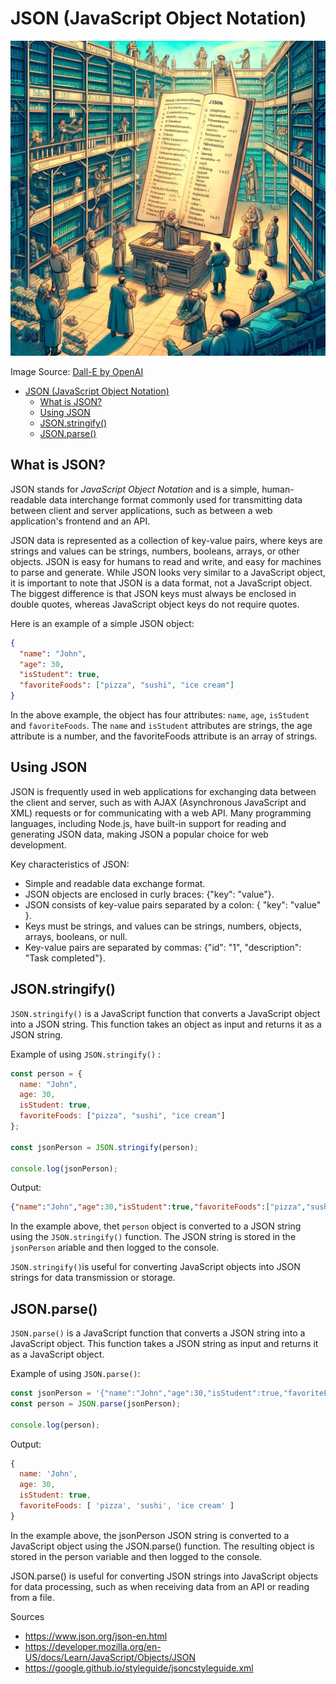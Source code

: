 # JSON (JavaScript Object Notation)

![JSON](JSON.webp)

Image Source: [Dall-E by OpenAI](https://openai.com/)

- [JSON (JavaScript Object Notation)](#json-javascript-object-notation)
  - [What is JSON?](#what-is-json)
  - [Using JSON](#using-json)
  - [JSON.stringify()](#jsonstringify)
  - [JSON.parse()](#jsonparse)

## What is JSON?

JSON stands for *JavaScript Object Notation* and is a simple, human-readable data interchange format commonly used for transmitting data between client and server applications, such as between a web application's frontend and an API.

JSON data is represented as a collection of key-value pairs, where keys are strings and values can be strings, numbers, booleans, arrays, or other objects. JSON is easy for humans to read and write, and easy for machines to parse and generate. While JSON looks very similar to a JavaScript object, it is important to note that JSON is a data format, not a JavaScript object. The biggest difference is that JSON keys must always be enclosed in double quotes, whereas JavaScript object keys do not require quotes.

Here is an example of a simple JSON object:

```json
{
  "name": "John",
  "age": 30,
  "isStudent": true,
  "favoriteFoods": ["pizza", "sushi", "ice cream"]
}
```

In the above example, the object has four attributes: `name`, `age`, `isStudent` and `favoriteFoods`. The `name` and `isStudent` attributes are strings, the age attribute is a number, and the favoriteFoods attribute is an array of strings.

## Using JSON

JSON is frequently used in web applications for exchanging data between the client and server, such as with AJAX (Asynchronous JavaScript and XML) requests or for communicating with a web API. Many programming languages, including Node.js, have built-in support for reading and generating JSON data, making JSON a popular choice for web development.

Key characteristics of JSON:

- Simple and readable data exchange format.
- JSON objects are enclosed in curly braces: {"key": "value"}.
- JSON consists of key-value pairs separated by a colon: { "key": "value" }.
- Keys must be strings, and values can be strings, numbers, objects, arrays, booleans, or null.
- Key-value pairs are separated by commas: {"id": "1", "description": "Task completed"}.

## JSON.stringify()

`JSON.stringify()`  is a JavaScript function that converts a JavaScript object into a JSON string. This function takes an object as input and returns it as a JSON string.

Example of using `JSON.stringify()` :

```javascript
const person = {
  name: "John",
  age: 30,
  isStudent: true,
  favoriteFoods: ["pizza", "sushi", "ice cream"]
};

const jsonPerson = JSON.stringify(person);

console.log(jsonPerson);
```

Output:

```json
{"name":"John","age":30,"isStudent":true,"favoriteFoods":["pizza","sushi","ice cream"]}
```

In the example above, thet `person` object is converted to a JSON string using the `JSON.stringify()` function. The JSON string is stored in the `jsonPerson` ariable and then logged to the console.

`JSON.stringify()`is useful for converting JavaScript objects into JSON strings for data transmission or storage.

## JSON.parse()

`JSON.parse()` is a JavaScript function that converts a JSON string into a JavaScript object. This function takes a JSON string as input and returns it as a JavaScript object.

Example of using `JSON.parse()`:

```javascript
const jsonPerson = '{"name":"John","age":30,"isStudent":true,"favoriteFoods":["pizza","sushi","ice cream"]}';
const person = JSON.parse(jsonPerson);

console.log(person);
```

Output:

```javascript
{
  name: 'John',
  age: 30,
  isStudent: true,
  favoriteFoods: [ 'pizza', 'sushi', 'ice cream' ]
}
```

In the example above, the jsonPerson JSON string is converted to a JavaScript object using the JSON.parse() function. The resulting object is stored in the person variable and then logged to the console.

JSON.parse() is useful for converting JSON strings into JavaScript objects for data processing, such as when receiving data from an API or reading from a file.

Sources

- <https://www.json.org/json-en.html>
- <https://developer.mozilla.org/en-US/docs/Learn/JavaScript/Objects/JSON>
- <https://google.github.io/styleguide/jsoncstyleguide.xml>
